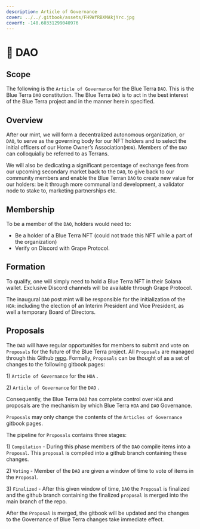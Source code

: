 ```yaml
---
description: Article of Governance
cover: ../../.gitbook/assets/FH9WfRBXMAkjYrc.jpg
coverY: -140.60331299040976
---
```


# 🌊 DAO

## Scope

The following is the `Article of Governance` for the Blue Terra `DAO`. This is the Blue Terra `DAO` constitution. The Blue Terra `DAO` is to act in the best interest of the Blue Terra project and in the manner herein specified.&#x20;



## Overview

After our mint, we will form a decentralized autonomous organization, or `DAO`, to serve as the governing body for our NFT holders and to select the initial officers of our Home Owner’s Association(`HOA`). Members of the `DAO` can colloquially be referred to as Terrans.

We will also be dedicating a significant percentage of exchange fees from our upcoming secondary market back to the `DAO`, to give back to our community members and enable the Blue Terran `DAO` to create new value for our holders: be it through more communal land development, a validator node to stake to, marketing partnerships etc.&#x20;

## Membership

To be a member of the `DAO`, holders would need to:

* Be a holder of a Blue Terra NFT (could not trade this NFT while a part of the organization)
* Verify on Discord with Grape Protocol.

## Formation

To qualify, one will simply need to hold a Blue Terra NFT in their Solana wallet. Exclusive Discord channels will be available through Grape Protocol.&#x20;

The inaugural `DAO` post mint will be responsible for the initialization of the `HOA`: including the election of an Interim President and Vice President, as well a temporary Board of Directors.&#x20;

## Proposals

The `DAO` will have regular opportunities for members to submit and vote on `Proposals` for the future of the Blue Terra project. All `Proposals` are managed through this Github [repo](https://github.com/Blue-Terra/blueterra-gitbook). Formally, `Proposals` can be thought of as a set of changes to the following gitbook pages:

&#x20;1\) `Article of Governance` for the `HOA` .

2\) `Article of Governance` for the `DAO` .

Consequently, the Blue Terra `DAO` has complete control over `HOA` and proposals are the mechanism by which Blue Terra `HOA` and `DAO` Governance.&#x20;

`Proposals` may only change the contents of the `Articles of Governance` gitbook pages.&#x20;

The pipeline for `Proposals` contains three stages:

1\) `Compilation` - During this phase members of the `DAO` compile items into a `Proposal`. This `proposal` is compiled into a github branch containing these changes.&#x20;

2\) `Voting` -  Member of the `DAO` are given a window of time to vote of items in the `Proposal`.

3\) `Finalized` - After this given window of time, `DAO` the `Proposal` is finalized and the github branch containing the finalized `proposal` is merged into the main branch of the repo.&#x20;

After the `Proposal` is merged, the gitbook will be updated and the changes to the Governance of Blue Terra changes take immediate effect.&#x20;

